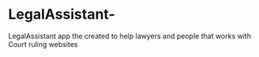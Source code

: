 # LegalAssistant-
LegalAssistant  app the created to help lawyers and people that works with Court ruling websites
